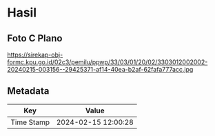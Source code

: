 # Hasil

## Foto C Plano

https://sirekap-obj-formc.kpu.go.id/02c3/pemilu/ppwp/33/03/01/20/02/3303012002002-20240215-003156--29425371-af14-40ea-b2af-62fafa777acc.jpg


## Metadata

| Key        | Value               |
| ---------- | ------------------- |
| Time Stamp | 2024-02-15 12:00:28 |



